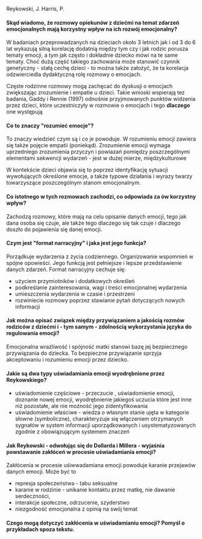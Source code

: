 Reykowski, J. 
Harris, P.

#### Skąd wiadomo, że rozmowy opiekunów z dziećmi na temat zdarzeń emocjonalnych mają korzystny wpływ na ich rozwój emocjonalny? 
W badaniach przeprowadzanych na dzieciach około 3 letnich jak i od 3 do 6 lat wykazują silną korelację dodatnią między tym czy i jak rodzic porusza tematy emocji, a tym jak często i dokładnie dziecko mówi na te same tematy. Choć dużą część takiego zachowania może stanowić czynnik genetyczny - stałą cechę dzieci - to można także założyć, że ta korelacja odzwierciedla dydaktyczną rolę rozmowy o emocjach.

Częste rodzinne rozmowy mogą zachęcać do dyskusji o emocjach zwiększając zrozumienie i empatie u dzieci.
Takie wnioski wspierają tez badania, Gaddy i Rennie (1997) odnośnie przyjmowanych punktów widzenia przez dzieci, które uczestniczyły w rozmowie o emocjach i tego **dlaczego** one występują
####  Co to znaczy "rozumieć emocje"?
To znaczy wiedzieć czym są i co je powoduje. W rozumieniu emocji zawiera się także pojęcie empatii (poniekąd). Zrozumienie emocji wymaga uprzedniego zrozumienia przyczyn i powiazań pomiędzy poszczególnymi elementami sekwencji wydarzeń - jest w dużej mierze, międzykulturowe 

W kontekście dzieci objawia się to poprzez identyfikację sytuacji wywołujących określone emocje, a także typowe działania i wyrazy twarzy towarzyszące poszczególnym stanom emocjonalnym.
#### Co istotnego w tych rozmowach zachodzi, co odpowiada za ów korzystny wpływ?
Zachodzą rozmowy, które mają na celu opisanie danych emocji, tego jak dana osoba się czuje, ale także tego dlaczego się tak czuje i dlaczego doszło do pojawienia się danej emocji.
####  Czym jest "format narracyjny" i jaka jest jego funkcja?
Porządkuje wydarzenia z życia codziennego. Organizowanie wspomnień w spójne opowieści. Jego funkcją jest pełniejsze i lepsze przedstawienie danych zdarzeń. Format narracyjny cechuje się:
- użyciem przymiotników i dodatkowych określeń
- podkreślanie zainteresowania, wagi i treści emocjonalnej wydarzenia
- umieszczenia wydarzenia w czasie i przestrzeni
- rozwiniecie rozmowy poprzez stawianie pytań dotyczących nowych informacji
#### Jak można opisać związek między przywiązaniem a jakością rozmów rodziców z dziećmi i - tym samym - zdolnością wykorzystania języka do regulowania emocji?
Emocjonalna wrażliwość i spójność matki stanowi bazę jej bezpiecznego przywiązania do dziecka. 
To bezpieczne przywiązanie sprzyja akceptowaniu i rozumieniu emocji przez dziecko.

#### Jakie są dwa typy uświadamiania emocji wyodrębnione przez Reykowskiego?
- uświadomienie częściowe - przeczucie , uświadomienie emocji, doznanie nowej emocji, wyodrębnienie jakiegoś uczucia które jest inne niż pozostałe, ale nie możność jego zidentyfikowania
- uświadomienie właściwe - wiedza o własnym stanie ujęta w kategorie słowne (symboliczne), charakteryzuje się włączeniem otrzymanych sygnałów w system informacji uporządkowanych i usystematyzowanych zgodnie z obowiązującym systemem znaczeń

#### Jak Reykowski - odwołując się do Dollarda i Millera - wyjaśnia powstawanie zakłóceń w procesie uświadamiania emocji?
Zakłócenia w procesie uśiwwadamiana emocji powoduje karanie przejawów danych emocji. Może być to 
- represja społeczeństwa - tabu seksualne 
- karanie w rodzinie - unikanie kontaktu przez matkę, nie dawanie serdeczności, 
- interakcje społeczne, odrzucenie, szyderstwo 
- niezgodność emocjonalna z opinią na swój temat

#### Czego mogą dotyczyć zakłócenia w uświadamianiu emocji? Pomyśl o przykładach spoza tekstu.